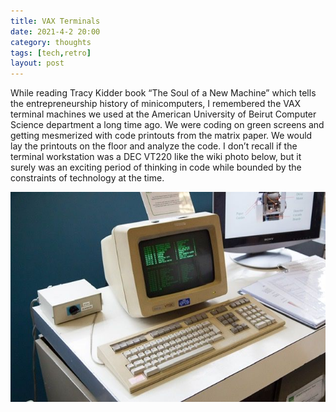```yaml
---
title: VAX Terminals 
date: 2021-4-2 20:00 
category: thoughts 
tags: [tech,retro]
layout: post
---
```


While reading Tracy Kidder book “The Soul of a New Machine” which tells the entrepreneurship history of minicomputers, I remembered the VAX terminal machines we used at the American University of Beirut Computer Science department a long time ago. We were coding on green screens and getting mesmerized with code printouts from the matrix paper. We would lay the printouts on the floor and analyze the code. I don’t recall if the terminal workstation was a DEC VT220 like the wiki photo below, but it surely was an exciting period of thinking in code while bounded by the constraints of technology at the time.

![Vax Terminal](/assets/images/various/vaxterminal.jpeg)

